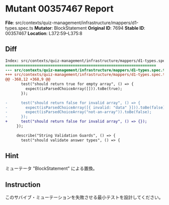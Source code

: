 # Mutant 00357467 Report

**File**: src/contexts/quiz-management/infrastructure/mappers/d1-types.spec.ts
**Mutator**: BlockStatement
**Original ID**: 7694
**Stable ID**: 00357467
**Location**: L372:59–L375:8

## Diff

```diff
Index: src/contexts/quiz-management/infrastructure/mappers/d1-types.spec.ts
===================================================================
--- src/contexts/quiz-management/infrastructure/mappers/d1-types.spec.ts	original
+++ src/contexts/quiz-management/infrastructure/mappers/d1-types.spec.ts	mutated #7694
@@ -368,12 +368,9 @@
       test("should return true for empty array", () => {
         expect(isParsedChoiceArray([])).toBe(true);
       });
 
-      test("should return false for invalid array", () => {
-        expect(isParsedChoiceArray([{ invalid: "data" }])).toBe(false);
-        expect(isParsedChoiceArray("not-an-array")).toBe(false);
-      });
+      test("should return false for invalid array", () => {});
     });
 
     describe("String Validation Guards", () => {
       test("should validate answer types", () => {
```

## Hint

ミューテータ "BlockStatement" による置換。

## Instruction

このサバイブ・ミューテーションを失敗させる最小テストを設計してください。
